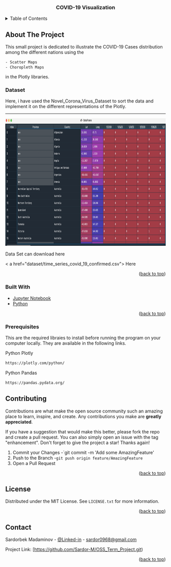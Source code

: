 <div id="top"></div>

<!-- PROJECT SHIELDS -->
<!--
*** I'm using markdown "reference style" links for readability.
*** Reference links are enclosed in brackets [ ] instead of parentheses ( ).
*** See the bottom of this document for the declaration of the reference variables
*** for contributors-url, forks-url, etc. This is an optional, concise syntax you may use.
*** https://www.markdownguide.org/basic-syntax/#reference-style-links
-->



<!-- PROJECT LOGO -->
<br />

<h3 align="center">COVID-19 Visualization </h3>

  <p align="center">
  
<!-- TABLE OF CONTENTS -->
<details>
  <summary>Table of Contents</summary>
  <ol>
    <li>
      <a href="#about-the-project">About The Project</a>
      <ul>
        <li><a href="#built-with">Built With</a></li>
      </ul>
    </li>
    <li><a href="#Dataset">Dataset</a></li>
    <li>
      <a href="#prerequisites">Prerequisites</a>
    </li>
    <li><a href="#Contributing">Contributing</a></li>
    <li><a href="#license">License</a></li>
    <li><a href="#contact">Contact</a></li>
  </ol>
</details>

<!-- ABOUT THE PROJECT -->

## About The Project

This small project is dedicated to illustrate the COVID-19 Cases distribution among the different nations using the 
  
    - Scatter Maps  
    - Choropleth Maps 
  
in the Plotly libraries.
  
### Dataset
  
Here, i have used the Novel_Corona_Virus_Dataset to sort the data and implement it on the different representations of the Plotly.
<hr>  
<img src = "dataset/screen_shot.png" alt="data" width="1000" height="400">  
<p> Data Set can download here </p>

< a href="dataset/time_series_covid_19_confirmed.csv"> Here </a>
 
<p align="right">(<a href="#top">back to top</a>)</p>


### Built With

- [Jupyter Notebook](https://jupyter.org/)
- [Python](https://www.python.org/)

<p align="right">(<a href="#top">back to top</a>)</p>


<!-- Prerequisites -->

### Prerequisites

This are the required libraies to install before running the program on your computer locally.
They are available in the following links.

Python Plotly

```sh
https://plotly.com/python/
```

Python Pandas

```sh
https://pandas.pydata.org/
```

<!-- CONTRIBUTING -->

## Contributing

Contributions are what make the open source community such an amazing place to learn, inspire, and create. Any contributions you make are **greatly appreciated**.

If you have a suggestion that would make this better, please fork the repo and create a pull request. You can also simply open an issue with the tag "enhancement".
Don't forget to give the project a star! Thanks again!


1. Commit your Changes -`git commit -m 'Add some AmazingFeature'
2. Push to the Branch -`git push origin feature/AmazingFeature`
3. Open a Pull Request

<p align="right">(<a href="#top">back to top</a>)</p>


<!-- LICENSE -->

## License

Distributed under the MIT License. See `LICENSE.txt` for more information.

<p align="right">(<a href="#top">back to top</a>)</p>


<!-- CONTACT -->

## Contact

Sardorbek Madaminov - [@Linked-in](https://www.linkedin.com/in/sardorbekmadaminov-44987a1a7/Linkedin) - sardor0968@gmail.com

Project Link: [https://github.com/Sardor-M/OSS_Term_Project.git)

<p align="right">(<a href="#top">back to top</a>)</p>


<!-- MARKDOWN LINKS & IMAGES -->
<!-- https://www.markdownguide.org/basic-syntax/#reference-style-links -->

